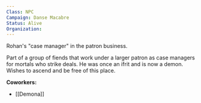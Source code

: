 ```yaml
---
Class: NPC
Campaign: Danse Macabre
Status: Alive
Organization:
---
```

Rohan's "case manager" in the patron business.

Part of a group of fiends that work under a larger patron as case managers for mortals who strike deals. He was once an ifrit and is now a demon. Wishes to ascend and be free of this place.

**Coworkers:**
- [[Demona]]